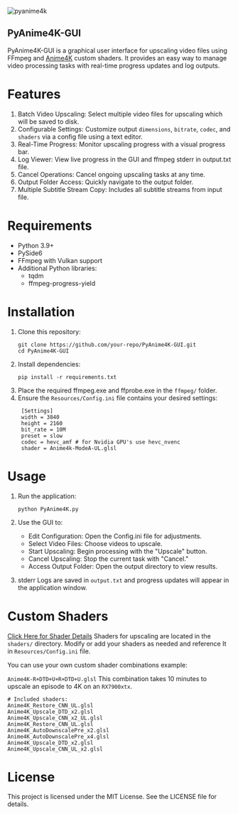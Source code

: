 ![pyanime4k](https://github.com/user-attachments/assets/c4ff1be9-b2d7-4643-9ec3-573db7ff0b80)

## PyAnime4K-GUI

PyAnime4K-GUI is a graphical user interface for upscaling video files using FFmpeg and [Anime4K](https://github.com/bloc97/Anime4K) custom shaders. It provides an easy way to manage video processing tasks with real-time progress updates and log outputs.


# Features

1. Batch Video Upscaling: Select multiple video files for upscaling which will be saved to disk.
2. Configurable Settings: Customize output `dimensions`, `bitrate`, `codec`, and `shaders` via a config file using a text editor.
3. Real-Time Progress: Monitor upscaling progress with a visual progress bar.
4. Log Viewer: View live progress in the GUI and ffmpeg stderr in output.txt file.
5. Cancel Operations: Cancel ongoing upscaling tasks at any time.
6. Output Folder Access: Quickly navigate to the output folder.
7. Multiple Subtitle Stream Copy: Includes all subtitle streams from input file. 


# Requirements
- Python 3.9+
- PySide6
- FFmpeg with Vulkan support
- Additional Python libraries:
  * tqdm
  * ffmpeg-progress-yield


# Installation

1. Clone this repository:
   ```
   git clone https://github.com/your-repo/PyAnime4K-GUI.git
   cd PyAnime4K-GUI
   ```
2. Install dependencies:
   ```
   pip install -r requirements.txt
   ```
3. Place the required ffmpeg.exe and ffprobe.exe in the `ffmpeg/` folder.
4. Ensure the `Resources/Config.ini` file contains your desired settings:
   ```
    [Settings]
    width = 3840
    height = 2160
    bit_rate = 10M
    preset = slow
    codec = hevc_amf # for Nvidia GPU's use hevc_nvenc
    shader = Anime4k-ModeA-UL.glsl
   ```

# Usage

1. Run the application:
   ```
   python PyAnime4K.py
   ```
2. Use the GUI to:
   * Edit Configuration: Open the Config.ini file for adjustments.
   * Select Video Files: Choose videos to upscale.
   * Start Upscaling: Begin processing with the "Upscale" button.
   * Cancel Upscaling: Stop the current task with "Cancel."
   * Access Output Folder: Open the output directory to view results.
  

3. stderr Logs are saved in `output.txt` and progress updates will appear in the application window.


# Custom Shaders
[Click Here for Shader Details](https://github.com/bloc97/Anime4K/blob/master/md/GLSL_Instructions_Advanced.md#modes)
Shaders for upscaling are located in the `shaders/` directory. Modify or add your shaders as needed and reference It in `Resources/Config.ini` file.

You can use your own custom shader combinations example:


`Anime4K-R+DTD+U+R+DTD+U.glsl` This combination takes 10 minutes to upscale an episode to 4K on an `RX7900xtx`.
```
# Included shaders:
Anime4K_Restore_CNN_UL.glsl
Anime4K_Upscale_DTD_x2.glsl
Anime4K_Upscale_CNN_x2_UL.glsl
Anime4K_Restore_CNN_UL.glsl
Anime4K_AutoDownscalePre_x2.glsl
Anime4K_AutoDownscalePre_x4.glsl
Anime4K_Upscale_DTD_x2.glsl
Anime4K_Upscale_CNN_UL_x2.glsl
```


# License

This project is licensed under the MIT License. See the LICENSE file for details.
